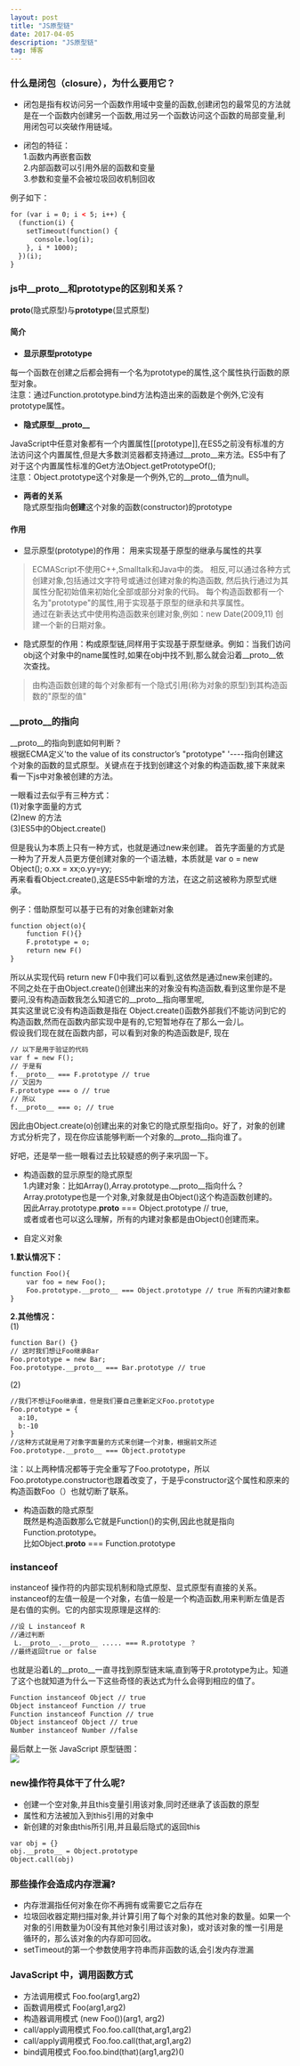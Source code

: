 ```yaml
---
layout: post
title: "JS原型链"
date: 2017-04-05
description: "JS原型链"
tag: 博客 
---     
```


### 什么是闭包（closure），为什么要用它？

- 闭包是指有权访问另一个函数作用域中变量的函数,创建闭包的最常见的方法就是在一个函数内创建另一个函数,用过另一个函数访问这个函数的局部变量,利用闭包可以突破作用链域。     
 
- 闭包的特征：   
1.函数内再嵌套函数     
2.内部函数可以引用外层的函数和变量    
3.参数和变量不会被垃圾回收机制回收   

例子如下：
```html
for (var i = 0; i < 5; i++) {
  (function(i) {
    setTimeout(function() {
      console.log(i);
    }, i * 1000);
  })(i);
}
```
### js中__proto__和prototype的区别和关系？   

**__proto__**(隐式原型)与**prototype**(显式原型)     
  
#### 简介
- **显示原型prototype**

每一个函数在创建之后都会拥有一个名为prototype的属性,这个属性执行函数的原型对象。     
注意：通过Function.prototype.bind方法构造出来的函数是个例外,它没有prototype属性。    

- **隐式原型__proto__**     

JavaScript中任意对象都有一个内置属性[[prototype]],在ES5之前没有标准的方法访问这个内置属性,但是大多数浏览器都支持通过__proto__来方法。ES5中有了对于这个内置属性标准的Get方法Object.getPrototypeOf();     
注意：Object.prototype这个对象是一个例外,它的__proto__值为null。     

- **两者的关系**    
隐式原型指向**创建**这个对象的函数(constructor)的prototype

#### 作用
- 显示原型(prototype)的作用： 用来实现基于原型的继承与属性的共享
> ECMAScript不使用C++,Smalltalk和Java中的类。
> 相反,可以通过各种方式创建对象,包括通过文字符号或通过创建对象的构造函数,
> 然后执行通过为其属性分配初始值来初始化全部或部分对象的代码。
> 每个构造函数都有一个名为"prototype"的属性,用于实现基于原型的继承和共享属性。   
> 通过在新表达式中使用构造函数来创建对象,例如：new Date(2009,11) 创建一个新的日期对象。   

- 隐式原型的作用：构成原型链,同样用于实现基于原型继承。例如：当我们访问obj这个对象中的name属性时,如果在obj中找不到,那么就会沿着__proto__依次查找。
> 由构造函数创建的每个对象都有一个隐式引用(称为对象的原型)到其构造函数的"原型的值"

### __proto__的指向
__proto__的指向到底如何判断？    
根据ECMA定义'to the value of its constructor’s "prototype" '----指向创建这个对象的函数的显式原型。关键点在于找到创建这个对象的构造函数,接下来就来看一下js中对象被创建的方法。
   
一眼看过去似乎有三种方式：   
(1)对象字面量的方式   
(2)new 的方法   
(3)ES5中的Object.create()      

但是我认为本质上只有一种方式，也就是通过new来创建。
首先字面量的方式是一种为了开发人员更方便创建对象的一个语法糖，本质就是 var o = new Object(); o.xx = xx;o.yy=yy;     
再来看看Object.create(),这是ES5中新增的方法，在这之前这被称为原型式继承。

例子：借助原型可以基于已有的对象创建新对象   
```html
function object(o){
    function F(){}
    F.prototype = o;
    return new F()
}
```   
所以从实现代码 return new F()中我们可以看到,这依然是通过new来创建的。     
不同之处在于由Object.create()创建出来的对象没有构造函数,看到这里你是不是要问,没有构造函数我怎么知道它的__proto__指向哪里呢,     
其实这里说它没有构造函数是指在 Object.create()函数外部我们不能访问到它的构造函数,然而在函数内部实现中是有的,它短暂地存在了那么一会儿。   
假设我们现在就在函数内部，可以看到对象的构造函数是F, 现在
```html
// 以下是用于验证的代码
var f = new F();
// 于是有
f.__proto__ === F.prototype // true
// 又因为
F.prototype === o // true
// 所以
f.__proto__ === o; // true
```
因此由Object.create(o)创建出来的对象它的隐式原型指向o。好了，对象的创建方式分析完了，现在你应该能够判断一个对象的__proto__指向谁了。

好吧，还是举一些一眼看过去比较疑惑的例子来巩固一下。
- 构造函数的显示原型的隐式原型     
1.内建对象：比如Array(),Array.prototype.__proto__指向什么？
Array.prototype也是一个对象,对象就是由Object()这个构造函数创建的。     
因此Array.prototype.__proto__ === Object.prototype // true,   
或者或者也可以这么理解，所有的内建对象都是由Object()创建而来。    

- 自定义对象    

**1.默认情况下：**
```html
function Foo(){
    var foo = new Foo();
    Foo.prototype.__proto__ === Object.prototype // true 所有的内建对象都是由Object()创建而来
}
```   
**2.其他情况：**      
(1)
```html
function Bar() {}
// 这时我们想让Foo继承Bar
Foo.prototype = new Bar;
Foo.prototype.__proto__ === Bar.prototype // true
```   
(2)   
```html
//我们不想让Foo继承谁，但是我们要自己重新定义Foo.prototype
Foo.prototype = {
  a:10,
  b:-10
}
//这种方式就是用了对象字面量的方式来创建一个对象，根据前文所述 
Foo.prototype.__proto__ === Object.prototype 
```   
注：以上两种情况都等于完全重写了Foo.prototype，所以Foo.prototype.constructor也跟着改变了，于是乎constructor这个属性和原来的构造函数Foo（）也就切断了联系。

- 构造函数的隐式原型    
既然是构造函数那么它就是Function()的实例,因此也就是指向Function.prototype。     
比如Object.__proto__ === Function.prototype    

### instanceof    
instanceof 操作符的内部实现机制和隐式原型、显式原型有直接的关系。instanceof的左值一般是一个对象，右值一般是一个构造函数,用来判断左值是否是右值的实例。它的内部实现原理是这样的:
```html
//设 L instanceof R 
//通过判断
 L.__proto__.__proto__ ..... === R.prototype ？
//最终返回true or false
```      

也就是沿着L的__proto__一直寻找到原型链末端,直到等于R.prototype为止。知道了这个也就知道为什么一下这些奇怪的表达式为什么会得到相应的值了。

```html
Function instanceof Object // true     
Object instanceof Function // true    
Function instanceof Function // true   
Object instanceof Object // true   
Number instanceof Number //false    
```
最后献上一张 JavaScript 原型链图：     
![](/images/2017-04-05/2017-04-05-05.jpg)     

### new操作符具体干了什么呢?      
- 创建一个空对象,并且this变量引用该对象,同时还继承了该函数的原型   
- 属性和方法被加入到this引用的对象中     
- 新创建的对象由this所引用,并且最后隐式的返回this   

```html
var obj = {}
obj.__proto__ = Object.prototype
Object.call(obj)    
```     
### 那些操作会造成内存泄漏?

- 内存泄漏指任何对象在你不再拥有或需要它之后存在
- 垃圾回收器定期扫描对象,并计算引用了每个对象的其他对象的数量。如果一个对象的引用数量为0(没有其他对象引用过该对象)，或对该对象的惟一引用是循环的，那么该对象的内存即可回收。
- setTimeout的第一个参数使用字符串而非函数的话,会引发内存泄漏

### JavaScript 中，调用函数方式

- 方法调用模式 Foo.foo(arg1,arg2)   
- 函数调用模式 Foo(arg1,arg2)   
- 构造器调用模式 (new Foo())(arg1, arg2)   
- call/apply调用模式 Foo.foo.call(that,arg1,arg2)   
- call/apply调用模式 Foo.foo.call(that,arg1,arg2)   
- bind调用模式 Foo.foo.bind(that)(arg1,arg2)()    


